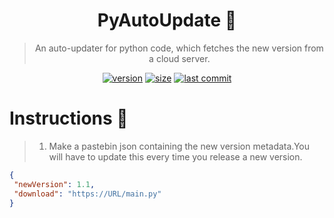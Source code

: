 <div align="center">
  
  # PyAutoUpdate 🎉
  
  > An auto-updater for python code, which fetches the new version from a cloud server.

  [![version](https://img.shields.io/github/v/release/Theta69/PyAutoUpdate?include_prereleases)]()
  [![size](https://img.shields.io/github/languages/code-size/Theta69/PyAutoUpdate)]()
  [![last commit](https://img.shields.io/github/last-commit/Theta69/PyAutoUpdate)]()
  
</div>

# Instructions 🤔

> 1. Make a pastebin json containing the new version metadata.You will have to update this every time you release a new version.

```json
{
 "newVersion": 1.1,
 "download": "https://URL/main.py"
}
```
